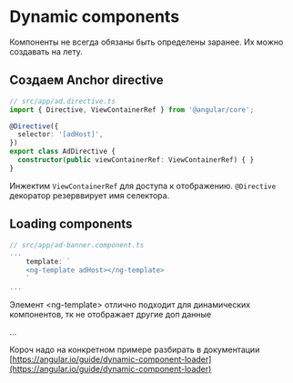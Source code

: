 # Dynamic components

Компоненты не всегда обязаны быть определены заранее. Их можно создавать на лету.

## Создаем Anchor directive

```typescript
// src/app/ad.directive.ts
import { Directive, ViewContainerRef } from '@angular/core';

@Directive({
  selector: '[adHost]',
})
export class AdDirective {
  constructor(public viewContainerRef: ViewContainerRef) { }
}
```

Инжектим `ViewContainerRef` для доступа к отображению. `@Directive` декоратор резерввирует имя селектора.

## Loading components

```typescript
// src/app/ad-banner.component.ts
...
    template: `
    <ng-template adHost></ng-template>
    `
...

```

Элемент \<ng-template> отлично подходит для динамических компонентов, тк не отображает другие доп данные

...



Короч надо на конкретном примере разбирать в документации [https://angular.io/guide/dynamic-component-loader](https://angular.io/guide/dynamic-component-loader)
